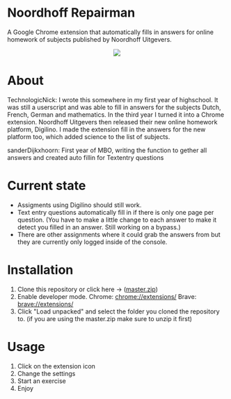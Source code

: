 # Noordhoff Repairman

A Google Chrome extension that automatically fills in answers for online homework of subjects published by Noordhoff Uitgevers.

<p align="center">
  <img src="https://user-images.githubusercontent.com/15117158/144047870-af685ac2-8b65-4cad-9bb2-41ce9442165a.png">
</p>

# About

TechnologicNick:
I wrote this somewhere in my first year of highschool. It was still a userscript and was able to fill in answers for the subjects Dutch, French, German and mathematics. In the third year I turned it into a Chrome extension. Noordhoff Uitgevers then released their new online homework platform, Digilino. I made the extension fill in the answers for the new platform too, which added science to the list of subjects.

sanderDijkxhoorn:
First year of MBO, writing the function to gether all answers and created auto fillin for Textentry questions

# Current state

- Assigments using Digilino should still work.
- Text entry questions automatically fill in if there is only one page per question. (You have to make a little change to each answer to make it detect you filled in an answer. Still working on a bypass.)
- There are other assignments where it could grab the answers from but they are currently only logged inside of the console.

# Installation

1. Clone this repository or click here -> (<a href="https://github.com/sanderDijkxhoorn/NoordhoffRepairman/archive/refs/heads/main.zip" target="_blank">master.zip</a>)
2. Enable developer mode. Chrome: [chrome://extensions/](chrome://extensions/) Brave: [brave://extensions/](brave://extensions/)
3. Click "Load unpacked" and select the folder you cloned the repository to. (if you are using the master.zip make sure to unzip it first)

# Usage

1. Click on the extension icon
2. Change the settings
3. Start an exercise
4. Enjoy

